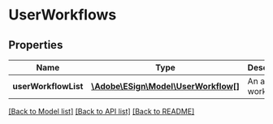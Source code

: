 # UserWorkflows

## Properties
Name | Type | Description | Notes
------------ | ------------- | ------------- | -------------
**userWorkflowList** | [**\Adobe\ESign\Model\UserWorkflow[]**](UserWorkflow.md) | An array of workflows | [optional] 

[[Back to Model list]](../README.md#documentation-for-models) [[Back to API list]](../README.md#documentation-for-api-endpoints) [[Back to README]](../README.md)


